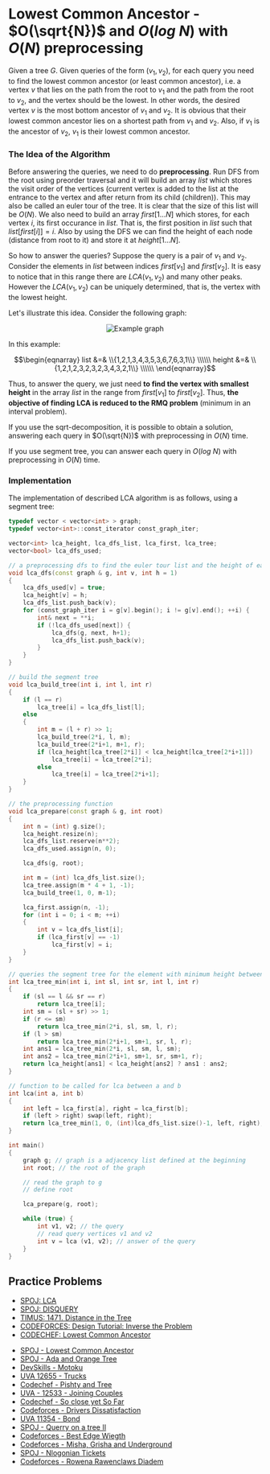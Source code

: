 
<!--?title Lowest Common Ancestor - O(sqrt(N)) and O(log N) with O(N) preprocessing -->

# Lowest Common Ancestor - $O(\sqrt{N})$ and $O(log\ N)$ with $O(N)$ preprocessing

Given a tree $G$. Given queries of the form $(v_1, v_2)$, for each query you need to find the lowest common ancestor (or least common ancestor), i.e. a vertex $v$ that lies on the path from the root to $v_1$ and the path from the root to $v_2$, and the vertex should be the lowest. In other words, the desired vertex $v$ is the most bottom ancestor of $v_1$ and $v_2$. It is obvious that their lowest common ancestor lies on a shortest path from $v_1$ and $v_2$. Also, if $v_1$ is the ancestor of $v_2$, $v_1$ is their lowest common ancestor.

### The Idea of the Algorithm

Before answering the queries, we need to do **preprocessing**. Run DFS from the root using preorder traversal and it will build an array $list$ which stores the visit order of the vertices (current vertex is added to the list at the entrance to the vertex and after return from its child (children)). This may also be called an euler tour of the tree. It is clear that the size of this list will be $O(N)$. We also need to build an array $first[1...N]$ which stores, for each vertex $i$, its first occurance in $list$. That is, the first position in $list$ such that $list[first[i]] = i$. Also by using the DFS we can find the height of each node (distance from root to it) and store it at $height[1...N]$.

So how to answer the queries? Suppose the query is a pair of $v_1$ and $v_2$. Consider the elements in $list$ between indices $first[v_1]$ and $first[v_2]$. It is easy to notice that in this range there are $LCA(v_1, v_2)$ and many other peaks. However the $LCA(v_1, v_2)$ can be uniquely determined, that is, the vertex with the lowest height.

Let's illustrate this idea. Consider the following graph:

<div style="text-align:center" markdown="1">

![Example graph](&imgroot&/graph-lca.png "Example graph")

</div>

In this example:

$$\begin{eqnarray}
list    &=& \\{1,2,1,3,4,3,5,3,6,7,6,3,1\\} \\\\\\
height  &=& \\{1,2,1,2,3,2,3,2,3,4,3,2,1\\} \\\\\\
\end{eqnarray}$$

Thus, to answer the query, we just need **to find the vertex with smallest height** in the array $list$ in the range from $first[v_1]$ to $first[v_2]$. Thus, **the objective of finding LCA is reduced to the RMQ problem** (minimum in an interval problem).

If you use the sqrt-decomposition, it is possible to obtain a solution, answering each query in $O(\sqrt{N})$ with preprocessing in $O(N)$ time.

If you use segment tree, you can answer each query in $O(log\ N)$ with preprocessing in $O(N)$ time.

### Implementation

The implementation of described LCA algorithm is as follows, using a segment tree:

```cpp
typedef vector < vector<int> > graph;
typedef vector<int>::const_iterator const_graph_iter;

vector<int> lca_height, lca_dfs_list, lca_first, lca_tree;
vector<bool> lca_dfs_used;

// a preprocessing dfs to find the euler tour list and the height of each vertex
void lca_dfs(const graph & g, int v, int h = 1)
{
    lca_dfs_used[v] = true;
    lca_height[v] = h;
    lca_dfs_list.push_back(v);
    for (const_graph_iter i = g[v].begin(); i != g[v].end(); ++i) {
        int& next = **i;
        if (!lca_dfs_used[next]) {
            lca_dfs(g, next, h+1);
            lca_dfs_list.push_back(v);
        }
    }
}

// build the segment tree
void lca_build_tree(int i, int l, int r)
{
    if (l == r)
        lca_tree[i] = lca_dfs_list[l];
    else
    {
        int m = (l + r) >> 1;
        lca_build_tree(2*i, l, m);
        lca_build_tree(2*i+1, m+1, r);
        if (lca_height[lca_tree[2*i]] < lca_height[lca_tree[2*i+1]])
            lca_tree[i] = lca_tree[2*i];
        else
            lca_tree[i] = lca_tree[2*i+1];
    }
}

// the preprocessing function
void lca_prepare(const graph & g, int root)
{
    int n = (int) g.size();
    lca_height.resize(n);
    lca_dfs_list.reserve(n**2);
    lca_dfs_used.assign(n, 0);

    lca_dfs(g, root);

    int m = (int) lca_dfs_list.size();
    lca_tree.assign(m * 4 + 1, -1);
    lca_build_tree(1, 0, m-1);

    lca_first.assign(n, -1);
    for (int i = 0; i < m; ++i)
    {
        int v = lca_dfs_list[i];
        if (lca_first[v] == -1)
            lca_first[v] = i;
    }
}

// queries the segment tree for the element with minimum height between l and r
int lca_tree_min(int i, int sl, int sr, int l, int r)
{
    if (sl == l && sr == r)
        return lca_tree[i];
    int sm = (sl + sr) >> 1;
    if (r <= sm)
        return lca_tree_min(2*i, sl, sm, l, r);
    if (l > sm)
        return lca_tree_min(2*i+1, sm+1, sr, l, r);
    int ans1 = lca_tree_min(2*i, sl, sm, l, sm);
    int ans2 = lca_tree_min(2*i+1, sm+1, sr, sm+1, r);
    return lca_height[ans1] < lca_height[ans2] ? ans1 : ans2;
}

// function to be called for lca between a and b
int lca(int a, int b)
{
    int left = lca_first[a], right = lca_first[b];
    if (left > right) swap(left, right);
    return lca_tree_min(1, 0, (int)lca_dfs_list.size()-1, left, right);
}

int main()
{
    graph g; // graph is a adjacency list defined at the beginning
    int root; // the root of the graph

    // read the graph to g
    // define root

    lca_prepare(g, root);

    while (true) {
        int v1, v2; // the query
        // read query vertices v1 and v2
        int v = lca (v1, v2); // answer of the query
    }
}
```

## Practice Problems
 - [SPOJ: LCA](http://www.spoj.com/problems/LCA/)
 - [SPOJ: DISQUERY](http://www.spoj.com/problems/DISQUERY/)
 - [TIMUS: 1471. Distance in the Tree](http://acm.timus.ru/problem.aspx?space=1&num=1471)
 - [CODEFORCES: Design Tutorial: Inverse the Problem](http://codeforces.com/problemset/problem/472/D)
 - [CODECHEF: Lowest Common Ancestor](https://www.codechef.com/problems/TALCA)
 * [SPOJ - Lowest Common Ancestor](http://www.spoj.com/problems/LCASQ/)
 * [SPOJ - Ada and Orange Tree](http://www.spoj.com/problems/ADAORANG/)
 * [DevSkills - Motoku](https://devskill.com/CodingProblems/ViewProblem/141)
 * [UVA 12655 - Trucks](https://uva.onlinejudge.org/index.php?option=onlinejudge&page=show_problem&problem=4384)
 * [Codechef - Pishty and Tree](https://www.codechef.com/problems/PSHTTR)
 * [UVA - 12533 - Joining Couples](https://uva.onlinejudge.org/index.php?option=com_onlinejudge&Itemid=8&category=441&page=show_problem&problem=3978)
 * [Codechef - So close yet So Far](https://www.codechef.com/problems/CLOSEFAR)
 * [Codeforces - Drivers Dissatisfaction](http://codeforces.com/contest/733/problem/F)
 * [UVA 11354 - Bond](https://uva.onlinejudge.org/index.php?option=com_onlinejudge&Itemid=8&page=show_problem&problem=2339)
 * [SPOJ - Querry on a tree II](http://www.spoj.com/problems/QTREE2/)
 * [Codeforces - Best Edge Wiegth](http://codeforces.com/contest/828/problem/F)
 * [Codeforces - Misha, Grisha and Underground](http://codeforces.com/contest/832/problem/D)
 * [SPOJ - Nlogonian Tickets](http://www.spoj.com/problems/NTICKETS/)
 * [Codeforces - Rowena Rawenclaws Diadem](http://codeforces.com/contest/855/problem/D)
